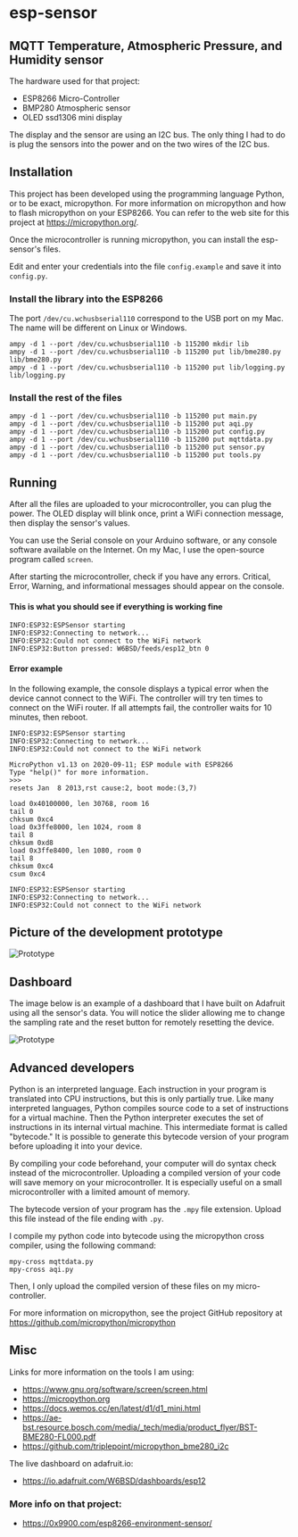 # esp-sensor

## MQTT Temperature, Atmospheric Pressure, and Humidity sensor

The hardware used for that project:
  - ESP8266 Micro-Controller
  - BMP280 Atmospheric sensor
  - OLED ssd1306 mini display

The display and the sensor are using an I2C bus. The only thing I had to do is plug the sensors into the power and on the two wires of the I2C bus.

## Installation

This project has been developed using the programming language Python, or to be exact, micropython. For more information on micropython and how to flash micropython on your ESP8266. You can refer to the web site for this project at https://micropython.org/.

Once the microcontroller is running micropython, you can install the esp-sensor's files.

Edit and enter your credentials into the file `config.example` and save it into `config.py`.

### Install the library into the ESP8266

The port `/dev/cu.wchusbserial110` correspond to the USB port on my Mac. The name will be different on Linux or Windows.

```
ampy -d 1 --port /dev/cu.wchusbserial110 -b 115200 mkdir lib
ampy -d 1 --port /dev/cu.wchusbserial110 -b 115200 put lib/bme280.py lib/bme280.py
ampy -d 1 --port /dev/cu.wchusbserial110 -b 115200 put lib/logging.py lib/logging.py
```

### Install the rest of the files

```
ampy -d 1 --port /dev/cu.wchusbserial110 -b 115200 put main.py
ampy -d 1 --port /dev/cu.wchusbserial110 -b 115200 put aqi.py
ampy -d 1 --port /dev/cu.wchusbserial110 -b 115200 put config.py
ampy -d 1 --port /dev/cu.wchusbserial110 -b 115200 put mqttdata.py
ampy -d 1 --port /dev/cu.wchusbserial110 -b 115200 put sensor.py
ampy -d 1 --port /dev/cu.wchusbserial110 -b 115200 put tools.py
```

## Running

After all the files are uploaded to your microcontroller, you can plug the power. The OLED display will blink once, print a WiFi connection message, then display the sensor's values.

You can use the Serial console on your Arduino software, or any console software available on the Internet. On my Mac, I use the open-source program called `screen`.

After starting the microcontroller, check if you have any errors. Critical, Error, Warning, and informational messages should appear on the console.

#### This is what you should see if everything is working fine

```
INFO:ESP32:ESPSensor starting
INFO:ESP32:Connecting to network...
INFO:ESP32:Could not connect to the WiFi network
INFO:ESP32:Button pressed: W6BSD/feeds/esp12_btn 0
```

#### Error example

In the following example, the console displays a typical error when the device cannot connect to the WiFi. The controller will try ten times to connect on the WiFi router. If all attempts fail, the controller waits for 10 minutes, then reboot.

```
INFO:ESP32:ESPSensor starting
INFO:ESP32:Connecting to network...
INFO:ESP32:Could not connect to the WiFi network

MicroPython v1.13 on 2020-09-11; ESP module with ESP8266
Type "help()" for more information.
>>>
resets Jan  8 2013,rst cause:2, boot mode:(3,7)

load 0x40100000, len 30768, room 16
tail 0
chksum 0xc4
load 0x3ffe8000, len 1024, room 8
tail 8
chksum 0xd8
load 0x3ffe8400, len 1080, room 0
tail 8
chksum 0xc4
csum 0xc4

INFO:ESP32:ESPSensor starting
INFO:ESP32:Connecting to network...
INFO:ESP32:Could not connect to the WiFi network
```

## Picture of the development prototype

![Prototype](images/prototype.jpg)

## Dashboard

The image below is an example of a dashboard that I have built on Adafruit using all the sensor's data. You will notice the slider allowing me to change the sampling rate and the reset button for remotely resetting the device.

![Prototype](images/dashboard.png)

## Advanced developers

Python is an interpreted language. Each instruction in your program is translated into CPU instructions, but this is only partially true. Like many interpreted languages, Python compiles source code to a set of instructions for a virtual machine. Then the Python interpreter executes the set of instructions in its internal virtual machine. This intermediate format is called "bytecode." It is possible to generate this bytecode version of your program before uploading it into your device.

By compiling your code beforehand, your computer will do syntax check instead of the microcontroller. Uploading a compiled version of your code will save memory on your microcontroller.  It is especially useful on a small microcontroller with a limited amount of memory.

The bytecode version of your program has the `.mpy` file extension. Upload this file instead of the file ending with `.py`.

I compile my python code into bytecode using the micropython cross compiler, using the following command:

    mpy-cross mqttdata.py
	mpy-cross aqi.py

Then, I only upload the compiled version of these files on my micro-controller.

For more information on micropython, see the project GitHub repository at https://github.com/micropython/micropython


## Misc

Links for more information on the tools I am using:

  - https://www.gnu.org/software/screen/screen.html
  - https://micropython.org
  - https://docs.wemos.cc/en/latest/d1/d1_mini.html
  - https://ae-bst.resource.bosch.com/media/_tech/media/product_flyer/BST-BME280-FL000.pdf
  - https://github.com/triplepoint/micropython_bme280_i2c

The live dashboard on adafruit.io:

  - https://io.adafruit.com/W6BSD/dashboards/esp12

### More info on that project:

  - https://0x9900.com/esp8266-environment-sensor/
